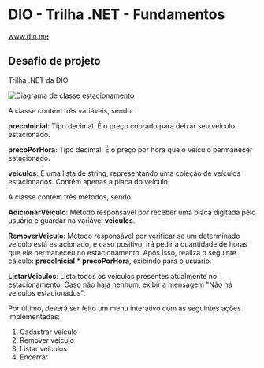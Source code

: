 # DIO - Trilha .NET - Fundamentos
www.dio.me

## Desafio de projeto
Trilha .NET da DIO

![Diagrama de classe estacionamento](diagrama_classe_estacionamento.png)

A classe contém três variáveis, sendo:

**precoInicial**: Tipo decimal. É o preço cobrado para deixar seu veículo estacionado.

**precoPorHora**: Tipo decimal. É o preço por hora que o veículo permanecer estacionado.

**veiculos**: É uma lista de string, representando uma coleção de veículos estacionados. Contém apenas a placa do veículo.

A classe contém três métodos, sendo:

**AdicionarVeiculo**: Método responsável por receber uma placa digitada pelo usuário e guardar na variável **veiculos**.

**RemoverVeiculo**: Método responsável por verificar se um determinado veículo está estacionado, e caso positivo, irá pedir a quantidade de horas que ele permaneceu no estacionamento. Após isso, realiza o seguinte cálculo: **precoInicial** * **precoPorHora**, exibindo para o usuário.

**ListarVeiculos**: Lista todos os veículos presentes atualmente no estacionamento. Caso não haja nenhum, exibir a mensagem "Não há veículos estacionados".

Por último, deverá ser feito um menu interativo com as seguintes ações implementadas:
1. Cadastrar veículo
2. Remover veículo
3. Listar veículos
4. Encerrar
